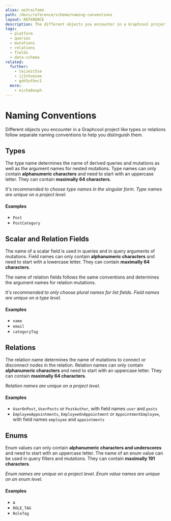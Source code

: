 ```yaml
---
alias: oe3raifamo
path: /docs/reference/schema/naming-conventions
layout: REFERENCE
description: The different objects you encounter in a Graphcool project like types or relations follow separate naming conventions to help you distinguish them.
tags:
  - platform
  - queries
  - mutations
  - relations
  - fields
  - data-schema
related:
  further:
    - teizeit5se
    - ij2choozae
    - goh5uthoc1
  more:
    - eicha8ooph
---
```


# Naming Conventions

Different objects you encounter in a Graphcool project like types or relations follow separate naming conventions to help you distinguish them.

## Types

The type name determines the name of derived queries and mutations as well as the argument names for nested mutations. Type names can only contain **alphanumeric characters** and need to start with an uppercase letter. They can contain **maximally 64 characters**.

*It's recommended to choose type names in the singular form.*
*Type names are unique on a project level.*

#### Examples

* `Post`
* `PostCategory`

## Scalar and Relation Fields

The name of a scalar field is used in queries and in query arguments of mutations. Field names can only contain **alphanumeric characters** and need to start with a lowercase letter. They can contain **maximally 64 characters**.

The name of relation fields follows the same conventions and determines the argument names for relation mutations.

*It's recommended to only choose plural names for list fields*.
*Field names are unique on a type level.*

#### Examples

* `name`
* `email`
* `categoryTag`

## Relations

The relation name determines the name of mutations to connect or disconnect nodes in the relation. Relation names can only contain **alphanumeric characters** and need to start with an uppercase letter. They can contain **maximally 64 characters**.

*Relation names are unique on a project level.*

#### Examples

* `UserOnPost`, `UserPosts` or `PostAuthor`, with field names `user` and `posts`
* `EmployeeAppointments`, `EmployeeOnAppointment` or `AppointmentEmployee`, with field names `employee` and `appointments`

## Enums

Enum values can only contain **alphanumeric characters and underscores** and need to start with an uppercase letter.
The name of an enum value can be used in query filters and mutations. They can contain **maximally 191 characters**.

*Enum names are unique on a project level.*
*Enum value names are unique on an enum level.*

#### Examples

* `A`
* `ROLE_TAG`
* `RoleTag`
